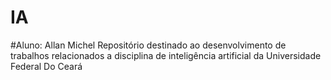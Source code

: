 # IA
#Aluno: Allan Michel
Repositório destinado ao desenvolvimento de trabalhos relacionados a disciplina de inteligência artificial da Universidade Federal Do Ceará
